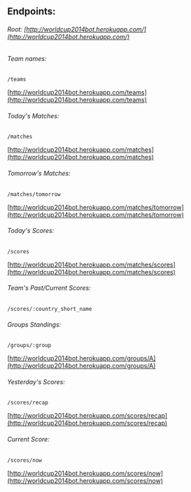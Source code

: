 ## Endpoints:

###### Root: [http://worldcup2014bot.herokuapp.com/](http://worldcup2014bot.herokuapp.com/)

###### Team names:

```
/teams
```

[http://worldcup2014bot.herokuapp.com/teams](http://worldcup2014bot.herokuapp.com/teams)

###### Today's Matches:

```
/matches
```

[http://worldcup2014bot.herokuapp.com/matches](http://worldcup2014bot.herokuapp.com/matches)

###### Tomorrow's Matches:

```
/matches/tomorrow
```

[http://worldcup2014bot.herokuapp.com/matches/tomorrow](http://worldcup2014bot.herokuapp.com/matches/tomorrow)


###### Today's Scores:

```
/scores
```

[http://worldcup2014bot.herokuapp.com/matches/scores](http://worldcup2014bot.herokuapp.com/matches/scores)


###### Team's Past/Current Scores:

```
/scores/:country_short_name
```

###### Groups Standings:

```
/groups/:group
```

[http://worldcup2014bot.herokuapp.com/groups/A](http://worldcup2014bot.herokuapp.com/groups/A)

###### Yesterday's Scores:

```
/scores/recap
```

[http://worldcup2014bot.herokuapp.com/scores/recap](http://worldcup2014bot.herokuapp.com/scores/recap)

###### Current Score:

```
/scores/now
```

[http://worldcup2014bot.herokuapp.com/scores/now](http://worldcup2014bot.herokuapp.com/scores/now)
